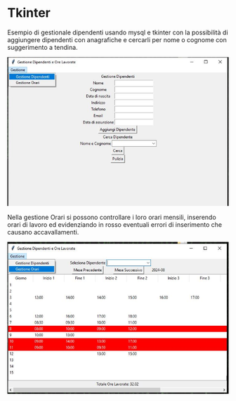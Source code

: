 # Tkinter

Esempio di gestionale dipendenti usando mysql e tkinter con la possibilità di aggiungere dipendenti con anagrafiche 
e cercarli per nome o cognome con suggerimento a tendina.

![Anagrafiche](assets/Tkinter_Gestione.JPG)

Nella gestione Orari si possono controllare i loro orari mensili, inserendo orari di lavoro ed evidenziando in rosso eventuali errori di inserimento
che causano accavallamenti.

![Orari](assets/Tkinter_orari.JPG)


